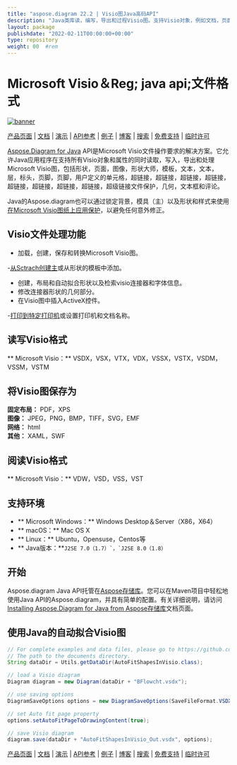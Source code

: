 ```yaml
---
title: "aspose.diagram 22.2 | Visio图Java高码API" 
description: "Java类库读，编写，导出和过程Visio图。支持Visio对象，例如文档，页面，主（模板），形状，样式表和连接。" 
layout: package
publishdate: "2022-02-11T00:00:00+00:00"
type: repository
weight: 00	#rem
---
```


# Microsoft Visio＆Reg; java api;文件格式
[![banner](../aspose_diagram-for-java-banner.png)](./)

[产品页面](https://products.aspose.com/diagram/java) | [文档](https://docs.aspose.com/diagram/java/) | [演示](https://products.aspose.app/diagram/family) | [API参考](https://apireference.aspose.com/diagram/java) | [例子](https://github.com/aspose-diagram/Aspose.Diagram-for-Java) | [博客](https://blog.aspose.com/category/diagram/) | [搜索](https://search.aspose.com/) | [免费支持](https://forum.aspose.com/c/diagram) | [临时许可](https://purchase.aspose.com/temporary-license)

[Aspose.Diagram for Java](https://products.aspose.com/diagram/java) API是Microsoft Visio文件操作要求的解决方案。它允许Java应用程序在支持所有Visio对象和属性的同时读取，写入，导出和处理Microsoft Visio图，包括形状，页面，图像，形状大师，模板，文本，文本，层，标头，页脚，页脚，用户定义的单元格，超链接，超链接，超链接，超链接，超链接，超链接，超链接，超链接，超级链接文件保护，几何，文本框和评论。

Java的Aspose.diagram也可以通过锁定背景，模具（主）以及形状和样式来使用[在Microsoft Visio图纸上应用保护](https://docs.aspose.com/diagram/java/working-with-protection/)，以避免任何意外修正。

## Visio文件处理功能
 - 加载，创建，保存和转换Microsoft Visio图。

-[从Sctrach创建主](https://docs.aspose.com/diagram/java/working-with-masters/)或从形状的模板中添加。
 - 创建，布局和自动拟合形状以及检索visio连接器和字体信息。
 - 修改连接器形状的几何部分。
 - 在Visio图中插入ActiveX控件。

-[打印到特定打印机](https://docs.aspose.com/diagram/java/working-with-print/)或设置打印机和文档名称。

## 读写Visio格式
** Microsoft Visio：** VSDX，VSX，VTX，VDX，VSSX，VSTX，VSDM，VSSM，VSTM

## 将Visio图保存为
**固定布局：** PDF，XPS \
**图像：** JPEG，PNG，BMP，TIFF，SVG，EMF \
**网络：** html \
**其他：** XAML，SWF

## 阅读Visio格式
** Microsoft Visio：** VDW，VSD，VSS，VST

## 支持环境
 -  ** Microsoft Windows：** Windows Desktop＆Server（X86，X64）
 -  ** macOS：** Mac OS X
 -  ** Linux：** Ubuntu，Opensuse，Centos等
 -  ** Java版本：**``J2SE 7.0（1.7）`，`J2SE 8.0（1.8）``

## 开始

Aspose.diagram Java API托管在[Aspose存储库](https://repository.aspose.com/diagram/)。您可以在Maven项目中轻松地使用Java API的Aspose.diagram，并具有简单的配置。有关详细说明，请访问[Installing Aspose.Diagram for Java from Aspose存储库](https://docs.aspose.com/diagram/java/installation/)文档页面。

## 使用Java的自动拟合Visio图

```java
// For complete examples and data files, please go to https://github.com/aspose-diagram/Aspose.Diagram-for-Java
// The path to the documents directory.
String dataDir = Utils.getDataDir(AutoFitShapesInVisio.class);

// load a Visio diagram
Diagram diagram = new Diagram(dataDir + "BFlowcht.vsdx");

// use saving options
DiagramSaveOptions options = new DiagramSaveOptions(SaveFileFormat.VSDX);

// set Auto fit page property
options.setAutoFitPageToDrawingContent(true);

// save Visio diagram
diagram.save(dataDir + "AutoFitShapesInVisio_Out.vsdx", options);
```

[产品页面](https://products.aspose.com/diagram/java) | [文档](https://docs.aspose.com/diagram/java/) | [演示](https://products.aspose.app/diagram/family) | [API参考](https://apireference.aspose.com/diagram/java) | [例子](https://github.com/aspose-diagram/Aspose.Diagram-for-Java) | [博客](https://blog.aspose.com/category/diagram/) | [搜索](https://search.aspose.com/) | [免费支持](https://forum.aspose.com/c/diagram) | [临时许可](https://purchase.aspose.com/temporary-license)
